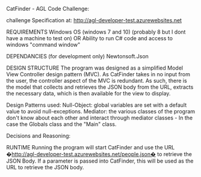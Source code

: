 CatFinder - AGL Code Challenge:

challenge Specification at: http://agl-developer-test.azurewebsites.net

REQUIREMENTS
Windows OS (windows 7 and 10) (probably 8 but I dont have a machine to test on)
OR Ability to run C# code and access to windows "command window"

DEPENDANCIES (for development only)
Newtonsoft.Json

DESIGN STRUCTURE
The program was designed as a simplified Model View Controller design pattern (MVC). As CatFinder takes in no input from the user, the controller aspect of the MVC is redundant. As such, there is the model that collects and retrieves the JSON body from the URL, extracts the necessary data, which is then available for the view to display. 

Design Patterns used:
Null-Object: global variables are set with a default value to avoid null-exceptions. 
Mediator: the various classes of the program don't know about each other and interact through mediator classes - In the case the Globals class and the "Main" class.


Decisions and Reasoning:



RUNTIME
Running the program will start CatFinder and use the URL �http://agl-developer-test.azurewebsites.net/people.json� to retrieve the JSON Body.
If a parameter is passed into CatFinder, this will be used as the URL to retrieve the JSON body.
